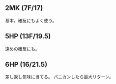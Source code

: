 ## 2MK (7F/17)

基本。確反にもよく使う。

## 5HP (13F/19.5)

遠めの確反にも。

## 6HP (16/21.5)

差し返し気味に当てる。
パニカンしたら最大リターン。
